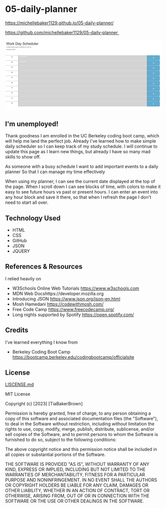 # 05-daily-planner


https://michellebaker1129.github.io/05-daily-planner/

https://github.com/michellebaker1129/05-daily-planner 


<img src="./assets/day-planner.jpg" alt="daily planner with and entry space for each hour" title="Work Day Scheduler">


## I'm unemployed!

Thank goodness I am enrolled in the UC Berkeley coding boot camp, which will help me land the perfect job. Already I've learned how to make simple daily scheduler so I can keep track of my study schedule. I will continue to update this page as I learn new things, but already I have so many mad skills to show off. 

As someone with a busy schedule
I want to add important events to a daily planner
So that I can manage my time effectively

When using my planner, I can see the current date displayed at the top of the page.
When I scroll down I can see blocks of time, with colors to make it easy to see future hours vs past or present hours. I can enter an event into any hour block and save it there, so that when I refresh the page I don't need to start all over.  


## Technology Used
* HTML
* CSS
* GitHub
* JSON
* JQUERY


## References & Resources

I relied heavily on 
* W3Schools Online Web Tutorials https://www.w3schools.com
* MDN Web Docshttps://developer.mozilla.org
* Introducing JSON https://www.json.org/json-en.html 
* Mosh Hamedani https://codewithmosh.com/
* Free Code Camp https://www.freecodecamp.org/
* Long nights supported by Spotify https://open.spotify.com/


## Credits

I've learned everything I know from 
* Berkeley Coding Boot Camp https://bootcamp.berkeley.edu/codingbootcamp/officialsite  


## License

[LISCENSE.md](LISCENSE.md)

MIT License

Copyright (c) [2023] [TiaBakerBrown]

Permission is hereby granted, free of charge, to any person obtaining a copy
of this software and associated documentation files (the "Software"), to deal
in the Software without restriction, including without limitation the rights
to use, copy, modify, merge, publish, distribute, sublicense, and/or sell
copies of the Software, and to permit persons to whom the Software is
furnished to do so, subject to the following conditions:

The above copyright notice and this permission notice shall be included in all
copies or substantial portions of the Software.

THE SOFTWARE IS PROVIDED "AS IS", WITHOUT WARRANTY OF ANY KIND, EXPRESS OR
IMPLIED, INCLUDING BUT NOT LIMITED TO THE WARRANTIES OF MERCHANTABILITY,
FITNESS FOR A PARTICULAR PURPOSE AND NONINFRINGEMENT. IN NO EVENT SHALL THE
AUTHORS OR COPYRIGHT HOLDERS BE LIABLE FOR ANY CLAIM, DAMAGES OR OTHER
LIABILITY, WHETHER IN AN ACTION OF CONTRACT, TORT OR OTHERWISE, ARISING FROM,
OUT OF OR IN CONNECTION WITH THE SOFTWARE OR THE USE OR OTHER DEALINGS IN THE
SOFTWARE.
